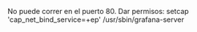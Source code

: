 No puede correr en el puerto 80.
Dar permisos:
setcap 'cap_net_bind_service=+ep' /usr/sbin/grafana-server
